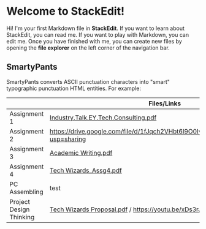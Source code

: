 # Welcome to StackEdit!

Hi! I'm your first Markdown file in **StackEdit**. If you want to learn about StackEdit, you can read me. If you want to play with Markdown, you can edit me. Once you have finished with me, you can create new files by opening the **file explorer** on the left corner of the navigation bar.

## SmartyPants

SmartyPants converts ASCII punctuation characters into "smart" typographic punctuation HTML entities. For example:


|                |Files/Links                         |Reflection                         |
|----------------|-------------------------------|-----------------------------|
|Assignment 1|[Industry.Talk.EY.Tech.Consulting.pdf](https://github.com/user-attachments/files/18558097/Industry.Talk.EY.Tech.Consulting.pdf)|[ReflectionAssg1.pdf](https://github.com/user-attachments/files/18573288/ReflectionAssg1.pdf)            |
|Assignment 2| https://drive.google.com/file/d/1fJqch2VHbt6l9O0Iyh8p4al5WYoepm1N/view?usp=sharing |[ReflectionAssg2.pdf](https://github.com/user-attachments/files/18573289/ReflectionAssg2.pdf)            |
|Assignment 3|[Academic Writing.pdf](https://github.com/user-attachments/files/18558117/Academic.Writing.pdf)|[ReflectionAssg3.pdf](https://github.com/user-attachments/files/18573290/ReflectionAssg3.pdf)|
|Assignment 4| [Tech Wizards_Assg4.pdf](https://github.com/user-attachments/files/18601481/Tech.Wizards_Assg4.pdf) |[ReflectionAssg4.pdf](https://github.com/user-attachments/files/18573292/ReflectionAssg4.pdf)|
|PC Assembling| test |[ReflectionPC.pdf](https://github.com/user-attachments/files/18573295/ReflectionPC.pdf)|
|Project Design Thinking|[Tech Wizards Proposal.pdf](https://github.com/user-attachments/files/18558180/Tech.Wizards.Proposal.pdf) / https://youtu.be/xDs3rJtNVoQ|[ReflectionDTP.pdf](https://github.com/user-attachments/files/18573296/ReflectionDTP.pdf)|



